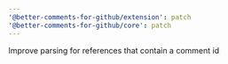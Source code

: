 ```yaml
---
'@better-comments-for-github/extension': patch
'@better-comments-for-github/core': patch
---
```


Improve parsing for references that contain a comment id
